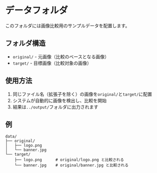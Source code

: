 # データフォルダ

このフォルダには画像比較用のサンプルデータを配置します。

## フォルダ構造

- `original/` - 元画像（比較のベースとなる画像）
- `target/` - 目標画像（比較対象の画像）

## 使用方法

1. 同じファイル名（拡張子を除く）の画像を`original/`と`target/`に配置
2. システムが自動的に画像を検出し、比較を開始
3. 結果は`../output/`フォルダに出力されます

## 例

```
data/
├── original/
│   ├── logo.png
│   └── banner.jpg
└── target/
    ├── logo.png      # original/logo.png と比較される
    └── banner.jpg    # original/banner.jpg と比較される
```
